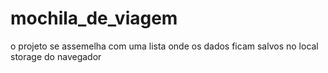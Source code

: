 # mochila_de_viagem
o projeto se assemelha com uma lista onde os dados ficam salvos no  local storage do navegador
